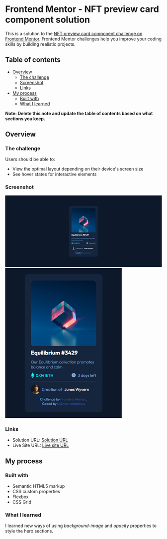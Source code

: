 # Frontend Mentor - NFT preview card component solution

This is a solution to the [NFT preview card component challenge on Frontend Mentor](https://www.frontendmentor.io/challenges/nft-preview-card-component-SbdUL_w0U). Frontend Mentor challenges help you improve your coding skills by building realistic projects. 

## Table of contents

- [Overview](#overview)
  - [The challenge](#the-challenge)
  - [Screenshot](#screenshot)
  - [Links](#links)
- [My process](#my-process)
  - [Built with](#built-with)
  - [What I learned](#what-i-learned)
 
**Note: Delete this note and update the table of contents based on what sections you keep.**

## Overview

### The challenge

Users should be able to:

- View the optimal layout depending on their device's screen size
- See hover states for interactive elements

### Screenshot

![Desktop-view](./solution-screenshorts/solution-desktop.png)
![Mobile-view](./solution-screenshorts/solution-mobile.png)

### Links

- Solution URL: [Solution URL](https://github.com/oladokunlt/nft-preview-card)
- Live Site URL: [Live site URL](https://oladokunlt.github.io/nft-preview-card/)

## My process

### Built with

- Semantic HTML5 markup
- CSS custom properties
- Flexbox
- CSS Grid

### What I learned
I learned new ways of using _background-image_ and _opacity_ properties to style the hero sections.
